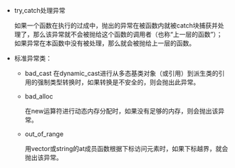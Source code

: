 * try,catch处理异常

    如果一个函数在执行的过成中，抛出的异常在被函数内就被catch块捕获并处理了，那么该异常就不会被抛给这个函数的调用者（也称“上一层的函数”）；如果异常在本函数中没有被处理，那么就会被抛给上一层的函数。

* 标准异常类：

    * bad_cast
        在dynamic_cast进行从多态基类对象（或引用）到派生类的引用的强制类型转换时，如果转换是不安全的，则会抛出此异常。

    * bad_alloc

        在new运算符进行动态内存分配时，如果没有足够的内存，则会抛出该异常。 

    * out_of_range

        用vector或string的at成员函数根据下标访问元素时，如果下标越界，就会抛出该异常。